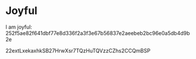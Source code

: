 # Joyful

I am joyful: 252f5ae82f641dbf77e8d336f2a3f3e67b56837e2aeebeb2bc96e0a5db4d9b2e


22extLxekaxhkSB27HrwXsr7TQzHuTQVzzCZhs2CCQmBSP